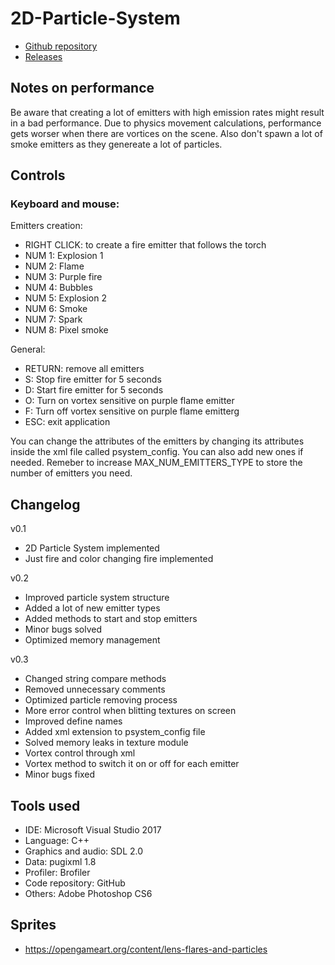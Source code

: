 # 2D-Particle-System

* [Github repository](https://github.com/nintervik/2D-Particle-System)  
* [Releases](https://github.com/nintervik/2D-Particle-System/releases)


## Notes on performance

Be aware that creating a lot of emitters with high emission rates might result in a bad performance. Due to physics movement calculations, performance gets worser when there are vortices on the scene. Also don't spawn a lot of smoke emitters as they genereate a lot of particles.

## Controls

### Keyboard and mouse:

Emitters creation:
- RIGHT CLICK: to create a fire emitter that follows the torch
- NUM 1: Explosion 1
- NUM 2: Flame
- NUM 3: Purple fire
- NUM 4: Bubbles
- NUM 5: Explosion 2
- NUM 6: Smoke
- NUM 7: Spark
- NUM 8: Pixel smoke

General:
- RETURN: remove all emitters
- S: Stop fire emitter for 5 seconds
- D: Start fire emitter for 5 seconds
- O: Turn on vortex sensitive on purple flame emitter
- F: Turn off vortex sensitive on purple flame emitterg
- ESC: exit application

You can change the attributes of the emitters by changing its attributes inside the xml file called psystem_config. You can also add new ones if needed. Remeber to increase MAX_NUM_EMITTERS_TYPE to store the number of emitters you need.

## Changelog

v0.1
- 2D Particle System implemented
- Just fire and color changing fire implemented

v0.2
- Improved particle system structure
- Added a lot of new emitter types
- Added methods to start and stop emitters
- Minor bugs solved
- Optimized memory management

v0.3 
- Changed string compare methods
- Removed unnecessary comments
- Optimized particle removing process 
- More error control when blitting textures on screen
- Improved define names
- Added xml extension to psystem_config file
- Solved memory leaks in texture module
- Vortex control through xml
- Vortex method to switch it on or off for each emitter
- Minor bugs fixed

## Tools used

* IDE: Microsoft Visual Studio 2017
* Language: C++
* Graphics and audio: SDL 2.0
* Data: pugixml 1.8
* Profiler: Brofiler
* Code repository: GitHub
* Others: Adobe Photoshop CS6

## Sprites

- <https://opengameart.org/content/lens-flares-and-particles>